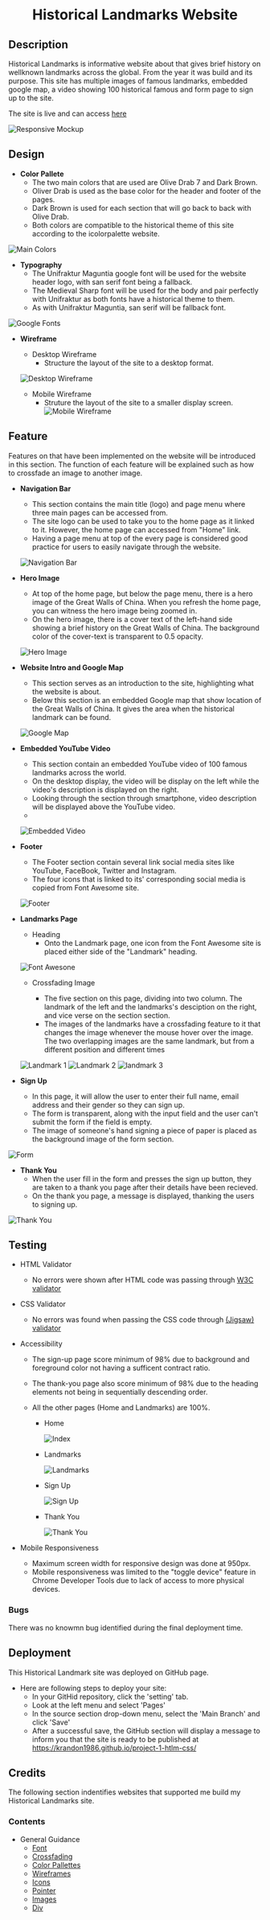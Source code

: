 <h1 align="center">Historical Landmarks Website</h1>

## Description

Historical Landmarks is informative website about that gives brief history on wellknown landmarks across the global. From the year it was build and its purpose. This site has multiple images of famous landmarks, embedded google map, a video showing 100 historical famous and form page to sign up to the site. 

The site is live and can access [here](https://krandon1986.github.io/project-1-htlm-css/index.html) 

![Responsive Mockup](assets/screenshots/amiresponsive.png)

## Design

- __Color Pallete__
    - The two main colors that are used are Olive Drab 7 and Dark Brown.
    - Oliver Drab is used as the base color for the header and footer of the pages.
    - Dark Brown is used for each section that will go back to back with Olive Drab.
    - Both colors are compatible to the historical theme of this site according to the icolorpalette website.

![Main Colors](assets/screenshots/color-pallete.png)

- __Typography__
    - The Unifraktur Maguntia google font will be used for the website header logo, with san serif font being a fallback.
    - The Medieval Sharp font will be used for the body and pair perfectly with Unifraktur as both fonts have a historical theme to them.
    - As with Unifraktur Maguntia, san serif will be fallback font. 


![Google Fonts](assets/screenshots/google-fonts.png)

- __Wireframe__
    - Desktop Wireframe
        - Structure the layout of the site to a desktop format.

    ![Desktop Wireframe](assets/screenshots/desktop-wireframe.png)
    
    - Mobile Wireframe
        - Struture the layout of the site to a smaller display screen.
    ![Mobile Wireframe](assets/screenshots/mobile-wireframe%20(1).png) 

## Feature
Features on that have been implemented on the website will be introduced in this section. The function of each feature will be explained such as how to crossfade an image to another image. 

- __Navigation Bar__ 

    - This section contains the main title (logo) and page menu where three main pages can be accessed from.
    - The site logo can be used to take you to the home page as it linked to it. However, the home page can accessed from "Home" link.
    - Having a page menu at top of the every page is considered good practice for users to easily navigate through the website. 
    
     ![Navigation Bar](assets/screenshots/navigation-bar.png)

- __Hero Image__ 

    - At top of the home page, but below the page menu, there is a hero image of the Great Walls of China. When you refresh the home page, you can witness the hero image being zoomed in.
    - On the hero image, there is a cover text of the left-hand side showing a brief history on the Great Walls of China. The background color of the cover-text is transparent to 0.5 opacity. 

    ![Hero Image](assets/screenshots/hero-image.png) 


- __Website Intro and Google Map__

    - This section serves as an introduction to the site, highlighting what the website is about.
    - Below this section is an embedded Google map that show location of the Great Walls of China. It gives the area when the historical landmark can be found. 

    ![Google Map](assets/screenshots/google-map.png)

- __Embedded YouTube Video__ 
    
    - This section contain an embedded YouTube video of 100 famous landmarks across the world.
    - On the desktop display, the video will be display on the left while the video's description is displayed on the right.
    - Looking through the section through smartphone, video description will be displayed above the YouTube video. 
    - 

    ![Embedded Video](assets/screenshots/video-embed.png)

- __Footer__

    - The Footer section contain several link social media sites like YouTube, FaceBook, Twitter and Instagram.
    - The four icons that is linked to its' corresponding social media is copied from Font Awesome site.

    ![Footer](assets/screenshots/footer.png)

- __Landmarks Page__

    -  Heading
        - Onto the Landmark page, one icon from the Font Awesome site is placed either side of the "Landmark" heading. 
    
    ![Font Awesone](assets/screenshots/font-awesone.jpg)

    - Crossfading Image
       
        - The five section on this page, dividing into two column. The landmark of the left and the landmarks's desciption on the right, and vice verse on the section section.
        - The images of the landmarks have a crossfading feature to it that changes the image whenever the mouse hover over the image. The two overlapping images are the same landmark, but from a different position and different times 

    ![Landmark 1](assets/screenshots/landmarks-a.png)
    ![Landmark 2](assets/screenshots/landmarks-b.png)
    ![landmark 3](assets/screenshots/landmarks-c.png)

- __Sign Up__
   
    - In this page, it will allow the user to enter their full name, email address and their gender so they can sign up. 
    - The form is transparent, along with the input field and the user can't submit the form if the field is empty.
    - The image of someone's hand signing a piece of paper is placed as the background image of the form section.  

![Form](assets/screenshots/form.png)

- __Thank You__
    - When the user fill in the form and presses the sign up button, they are taken to a thank you page after their details have been recieved. 
    - On the thank you page, a message is displayed, thanking the users to signing up. 

![Thank You](assets/screenshots/thank-you.png)

## Testing

- HTML Validator
    - No errors were shown after HTML code was passing through [W3C validator](https://validator.w3.org/nu/?showsource=yes&doc=https%3A%2F%2Fkrandon1986.github.io%2Fproject-1-htlm-css%2Findex.html)

- CSS Validator
    - No errors was found when passing the CSS code through [(Jigsaw) validator](https://jigsaw.w3.org/css-validator/validator?uri=https%3A%2F%2Fkrandon1986.github.io%2Fproject-1-htlm-css%2F&profile=css3svg&usermedium=all&warning=1&vextwarning=&lang=en)

- Accessibility
    - The sign-up page score minimum of 98% due to background and foreground color not having a sufficent contract ratio. 
    - The thank-you page also score minimum of 98% due to the heading elements not being in sequentially descending order. 
    - All the other pages (Home and Landmarks) are 100%. 

        - Home



            ![Index](assets/screenshots/index-lighthouse.png)

        - Landmarks


            ![Landmarks](assets/screenshots/landmarks-lighthouse.png)

        - Sign Up


            ![Sign Up](assets/screenshots/sign-up-lighthouse.png)

        - Thank You



            ![Thank You](assets/screenshots/thank-you-lighthouse.png)

- Mobile Responsiveness
  - Maximum screen width for responsive design was done at 950px.   
  - Mobile responsiveness was limited to the "toggle device" feature in Chrome Developer Tools due to lack of access to more physical devices.

### Bugs

There was no knowmn bug identified during the final deployment time.

## Deployment

This Historical Landmark site was deployed on GitHub page.

- Here are following steps to deploy your site:
    - In your GitHid repository, click the 'setting' tab.
    - Look at the left menu and select 'Pages'
    - In the source section drop-down menu, select the 'Main Branch' and click 'Save'
    - After a successful save, the GitHub section will display a message to inform you that the site is ready to be published at https://krandon1986.github.io/project-1-htlm-css/ 

## Credits 
The following section indentifies websites that supported me build my Historical Landmarks site.

### Contents

- General Guidance
  - [Font](https://fonts.google.com/) 
  - [Crossfading](http://css3.bradshawenterprises.com/cfimg/)
  - [Color Pallettes](https://icolorpalette.com/palette-by-themes/history)
  - [Wireframes](https://balsamiq.com/)
  - [Icons](https://fontawesome.com/)
  - [Pointer](https://www.w3schools.com/cssref/pr_class_cursor.php)
  - [Images](https://www.pexels.com/)
  - [Div](https://blog.hubspot.com/website/center-div-css#:~:text=With%20CSS%2C%20you%20can%20center,content%20and%20align%2Ditems%20properties.)








 